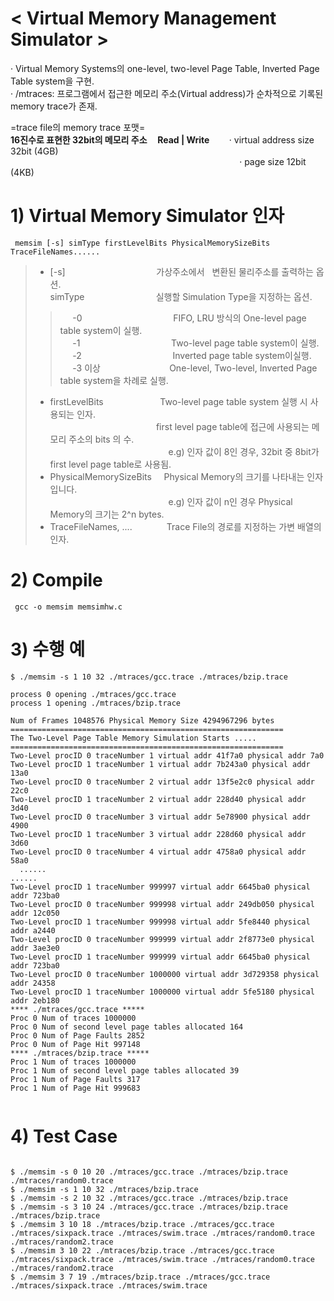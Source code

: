 < Virtual Memory Management Simulator >  
========================================
· Virtual Memory Systems의 one-level, two-level Page Table, Inverted Page Table system을 구현.   
· /mtraces: 프로그램에서 접근한 메모리 주소(Virtual address)가 순차적으로 기록된 memory trace가 존재.    

=trace file의 memory trace 포맷=    
**16진수로 표현한 32bit의 메모리 주소&nbsp;&nbsp;&nbsp;&nbsp;&nbsp;Read | Write**&nbsp;&nbsp;&nbsp;&nbsp;&nbsp;&nbsp;&nbsp;&nbsp;· virtual address size 32bit (4GB)   
&nbsp;&nbsp;&nbsp;&nbsp;&nbsp;&nbsp;&nbsp;&nbsp;&nbsp;&nbsp;&nbsp;&nbsp;&nbsp;&nbsp;&nbsp;&nbsp;&nbsp;&nbsp;&nbsp;&nbsp;&nbsp;&nbsp;&nbsp;&nbsp;&nbsp;&nbsp;&nbsp;&nbsp;&nbsp;&nbsp;&nbsp;&nbsp;&nbsp;&nbsp;&nbsp;&nbsp;&nbsp;&nbsp;&nbsp;&nbsp;&nbsp;&nbsp;&nbsp;&nbsp;&nbsp;&nbsp;&nbsp;&nbsp;&nbsp;&nbsp;&nbsp;&nbsp;&nbsp;&nbsp;&nbsp;&nbsp;&nbsp;&nbsp;&nbsp;&nbsp;&nbsp;&nbsp;&nbsp;&nbsp;&nbsp;&nbsp;&nbsp;&nbsp;&nbsp;&nbsp;&nbsp;&nbsp;&nbsp;&nbsp;&nbsp;&nbsp;&nbsp;&nbsp;&nbsp;&nbsp;&nbsp;&nbsp;&nbsp;&nbsp;&nbsp;&nbsp;&nbsp;&nbsp;&nbsp;&nbsp;&nbsp;&nbsp;&nbsp;· page size 12bit (4KB) 

# 1) Virtual Memory Simulator 인자
<pre><code> memsim [-s] simType firstLevelBits PhysicalMemorySizeBits TraceFileNames...... </code></pre>   

> - [-s] &nbsp;&nbsp;&nbsp;&nbsp;&nbsp;&nbsp;&nbsp;&nbsp;&nbsp;&nbsp;&nbsp;&nbsp;&nbsp;&nbsp;&nbsp;&nbsp;&nbsp;&nbsp;&nbsp;&nbsp;&nbsp;&nbsp;&nbsp;&nbsp;&nbsp;&nbsp;&nbsp;&nbsp;&nbsp;&nbsp;&nbsp;&nbsp;&nbsp;&nbsp;&nbsp;&nbsp;가상주소에서&nbsp;&nbsp; 변환된 물리주소를 출력하는 옵션.       
> simType&nbsp;&nbsp;&nbsp;&nbsp;&nbsp;&nbsp;&nbsp;&nbsp;&nbsp;&nbsp;&nbsp;&nbsp;&nbsp;&nbsp;&nbsp;&nbsp;&nbsp;&nbsp;&nbsp;&nbsp;&nbsp;&nbsp;&nbsp;&nbsp;&nbsp;&nbsp;&nbsp;&nbsp;&nbsp;실행할 Simulation Type을 지정하는 옵션.   
>> &nbsp;&nbsp;&nbsp;&nbsp;&nbsp;-0&nbsp;&nbsp;&nbsp;&nbsp;&nbsp;&nbsp;&nbsp;&nbsp;&nbsp;&nbsp;&nbsp;&nbsp;&nbsp;&nbsp;&nbsp;&nbsp;&nbsp;&nbsp;&nbsp;&nbsp;&nbsp;&nbsp;&nbsp;&nbsp;&nbsp;&nbsp;&nbsp;&nbsp;&nbsp;&nbsp;&nbsp;&nbsp;&nbsp;&nbsp;&nbsp;&nbsp;&nbsp;FIFO, LRU 방식의 One-level page table system이 실행.    
>> &nbsp;&nbsp;&nbsp;&nbsp;&nbsp;-1&nbsp;&nbsp;&nbsp;&nbsp;&nbsp;&nbsp;&nbsp;&nbsp;&nbsp;&nbsp;&nbsp;&nbsp;&nbsp;&nbsp;&nbsp;&nbsp;&nbsp;&nbsp;&nbsp;&nbsp;&nbsp;&nbsp;&nbsp;&nbsp;&nbsp;&nbsp;&nbsp;&nbsp;&nbsp;&nbsp;&nbsp;&nbsp;&nbsp;&nbsp;&nbsp;&nbsp;&nbsp;Two-level page table system이 실행.    
>> &nbsp;&nbsp;&nbsp;&nbsp;&nbsp;-2&nbsp;&nbsp;&nbsp;&nbsp;&nbsp;&nbsp;&nbsp;&nbsp;&nbsp;&nbsp;&nbsp;&nbsp;&nbsp;&nbsp;&nbsp;&nbsp;&nbsp;&nbsp;&nbsp;&nbsp;&nbsp;&nbsp;&nbsp;&nbsp;&nbsp;&nbsp;&nbsp;&nbsp;&nbsp;&nbsp;&nbsp;&nbsp;&nbsp;&nbsp;&nbsp;&nbsp;&nbsp;Inverted page table system이실행.   
>> &nbsp;&nbsp;&nbsp;&nbsp;&nbsp;-3 이상&nbsp;&nbsp;&nbsp;&nbsp;&nbsp;&nbsp;&nbsp;&nbsp;&nbsp;&nbsp;&nbsp;&nbsp;&nbsp;&nbsp;&nbsp;&nbsp;&nbsp;&nbsp;&nbsp;&nbsp;&nbsp;&nbsp;&nbsp;&nbsp;&nbsp;&nbsp;&nbsp;&nbsp;One-level, Two-level, Inverted Page table system을 차례로 실행.   
> - firstLevelBits&nbsp;&nbsp;&nbsp;&nbsp;&nbsp;&nbsp;&nbsp;&nbsp;&nbsp;&nbsp;&nbsp;&nbsp;&nbsp;&nbsp;&nbsp;&nbsp;&nbsp;&nbsp;&nbsp;&nbsp;&nbsp;&nbsp;&nbsp;Two-level page table system 실행 시 사용되는 인자.   
&nbsp;&nbsp;&nbsp;&nbsp;&nbsp;&nbsp;&nbsp;&nbsp;&nbsp;&nbsp;&nbsp;&nbsp;&nbsp;&nbsp;&nbsp;&nbsp;&nbsp;&nbsp;&nbsp;&nbsp;&nbsp;&nbsp;&nbsp;&nbsp;&nbsp;&nbsp;&nbsp;&nbsp;&nbsp;&nbsp;&nbsp;&nbsp;&nbsp;&nbsp;&nbsp;&nbsp;&nbsp;&nbsp;&nbsp;&nbsp;&nbsp;&nbsp;&nbsp;first level page table에 접근에 사용되는 메모리 주소의 bits 의 수.    
&nbsp;&nbsp;&nbsp;&nbsp;&nbsp;&nbsp;&nbsp;&nbsp;&nbsp;&nbsp;&nbsp;&nbsp;&nbsp;&nbsp;&nbsp;&nbsp;&nbsp;&nbsp;&nbsp;&nbsp;&nbsp;&nbsp;&nbsp;&nbsp;&nbsp;&nbsp;&nbsp;&nbsp;&nbsp;&nbsp;&nbsp;&nbsp;&nbsp;&nbsp;&nbsp;&nbsp;&nbsp;&nbsp;&nbsp;&nbsp;&nbsp;&nbsp;&nbsp;&nbsp;&nbsp;&nbsp;&nbsp;&nbsp;e.g) 인자 값이 8인 경우, 32bit 중 8bit가 first level page table로 사용됨.   
> - PhysicalMemorySizeBits&nbsp;&nbsp;&nbsp;&nbsp;&nbsp;Physical Memory의 크기를 나타내는 인자입니다.   
&nbsp;&nbsp;&nbsp;&nbsp;&nbsp;&nbsp;&nbsp;&nbsp;&nbsp;&nbsp;&nbsp;&nbsp;&nbsp;&nbsp;&nbsp;&nbsp;&nbsp;&nbsp;&nbsp;&nbsp;&nbsp;&nbsp;&nbsp;&nbsp;&nbsp;&nbsp;&nbsp;&nbsp;&nbsp;&nbsp;&nbsp;&nbsp;&nbsp;&nbsp;&nbsp;&nbsp;&nbsp;&nbsp;&nbsp;&nbsp;&nbsp;&nbsp;&nbsp;&nbsp;&nbsp;&nbsp;&nbsp;&nbsp;e.g) 인자 값이 n인 경우 Physical Memory의 크기는 2^n bytes.   
> - TraceFileNames, ....&nbsp;&nbsp;&nbsp;&nbsp;&nbsp;&nbsp;&nbsp;&nbsp;&nbsp;&nbsp;&nbsp;&nbsp;&nbsp;&nbsp;Trace File의 경로를 지정하는 가변 배열의 인자.   

# 2) Compile
<pre><code> gcc -o memsim memsimhw.c </code></pre>


# 3) 수행 예
<pre><code>$ ./memsim -s 1 10 32 ./mtraces/gcc.trace ./mtraces/bzip.trace </pre></code>
<pre><code>process 0 opening ./mtraces/gcc.trace
process 1 opening ./mtraces/bzip.trace

Num of Frames 1048576 Physical Memory Size 4294967296 bytes
=============================================================
The Two-Level Page Table Memory Simulation Starts .....
=============================================================
Two-Level procID 0 traceNumber 1 virtual addr 41f7a0 physical addr 7a0
Two-Level procID 1 traceNumber 1 virtual addr 7b243a0 physical addr 13a0
Two-Level procID 0 traceNumber 2 virtual addr 13f5e2c0 physical addr 22c0
Two-Level procID 1 traceNumber 2 virtual addr 228d40 physical addr 3d40
Two-Level procID 0 traceNumber 3 virtual addr 5e78900 physical addr 4900
Two-Level procID 1 traceNumber 3 virtual addr 228d60 physical addr 3d60
Two-Level procID 0 traceNumber 4 virtual addr 4758a0 physical addr 58a0
&nbsp;&nbsp;......&nbsp;
......
Two-Level procID 1 traceNumber 999997 virtual addr 6645ba0 physical addr 723ba0
Two-Level procID 0 traceNumber 999998 virtual addr 249db050 physical addr 12c050
Two-Level procID 1 traceNumber 999998 virtual addr 5fe8440 physical addr a2440
Two-Level procID 0 traceNumber 999999 virtual addr 2f8773e0 physical addr 3ae3e0
Two-Level procID 1 traceNumber 999999 virtual addr 6645ba0 physical addr 723ba0
Two-Level procID 0 traceNumber 1000000 virtual addr 3d729358 physical addr 24358
Two-Level procID 1 traceNumber 1000000 virtual addr 5fe5180 physical addr 2eb180
**** ./mtraces/gcc.trace *****
Proc 0 Num of traces 1000000
Proc 0 Num of second level page tables allocated 164
Proc 0 Num of Page Faults 2852
Proc 0 Num of Page Hit 997148
**** ./mtraces/bzip.trace *****
Proc 1 Num of traces 1000000
Proc 1 Num of second level page tables allocated 39
Proc 1 Num of Page Faults 317
Proc 1 Num of Page Hit 999683

</pre></code>
# 4) Test Case
<pre><code>
$ ./memsim -s 0 10 20 ./mtraces/gcc.trace ./mtraces/bzip.trace ./mtraces/random0.trace
$ ./memsim -s 1 10 32 ./mtraces/bzip.trace
$ ./memsim -s 2 10 32 ./mtraces/gcc.trace ./mtraces/bzip.trace
$ ./memsim -s 3 10 24 ./mtraces/gcc.trace ./mtraces/bzip.trace ./mtraces/bzip.trace
$ ./memsim 3 10 18 ./mtraces/bzip.trace ./mtraces/gcc.trace ./mtraces/sixpack.trace ./mtraces/swim.trace ./mtraces/random0.trace ./mtraces/random2.trace
$ ./memsim 3 10 22 ./mtraces/bzip.trace ./mtraces/gcc.trace ./mtraces/sixpack.trace ./mtraces/swim.trace ./mtraces/random0.trace ./mtraces/random2.trace
$ ./memsim 3 7 19 ./mtraces/bzip.trace ./mtraces/gcc.trace ./mtraces/sixpack.trace ./mtraces/swim.trace
</code></pre>
